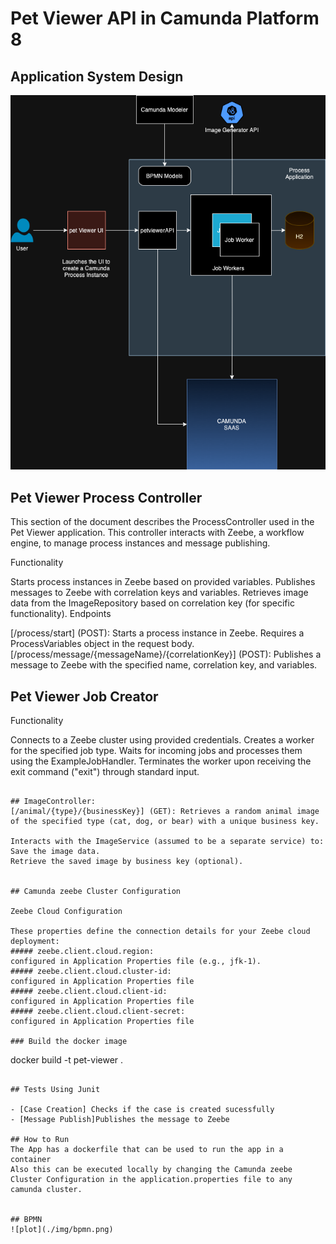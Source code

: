 # Pet Viewer API in Camunda Platform 8

## Application System Design
![plot](./img/Arch.png)

## Pet Viewer Process Controller

This section of the document describes the ProcessController used in the Pet Viewer application. This controller interacts with Zeebe, a workflow engine, to manage process instances and message publishing.

Functionality

Starts process instances in Zeebe based on provided variables.
Publishes messages to Zeebe with correlation keys and variables.
Retrieves image data from the ImageRepository based on correlation key (for specific functionality).
Endpoints

[/process/start] (POST): Starts a process instance in Zeebe. Requires a ProcessVariables object in the request body.
[/process/message/{messageName}/{correlationKey}] (POST): Publishes a message to Zeebe with the specified name, correlation key, and variables.

## Pet Viewer Job Creator

Functionality

Connects to a Zeebe cluster using provided credentials.
Creates a worker for the specified job type.
Waits for incoming jobs and processes them using the ExampleJobHandler.
Terminates the worker upon receiving the exit command ("exit") through standard input.
```

## ImageController: 
[/animal/{type}/{businessKey}] (GET): Retrieves a random animal image of the specified type (cat, dog, or bear) with a unique business key.

Interacts with the ImageService (assumed to be a separate service) to:
Save the image data.
Retrieve the saved image by business key (optional).


## Camunda zeebe Cluster Configuration

Zeebe Cloud Configuration

These properties define the connection details for your Zeebe cloud deployment:
##### zeebe.client.cloud.region: 
configured in Application Properties file (e.g., jfk-1).
##### zeebe.client.cloud.cluster-id: 
configured in Application Properties file
##### zeebe.client.cloud.client-id: 
configured in Application Properties file
##### zeebe.client.cloud.client-secret: 
configured in Application Properties file

### Build the docker image
```
docker build -t pet-viewer .
```

## Tests Using Junit

- [Case Creation] Checks if the case is created sucessfully
- [Message Publish]Publishes the message to Zeebe

## How to Run
The App has a dockerfile that can be used to run the app in a container 
Also this can be executed locally by changing the Camunda zeebe Cluster Configuration in the application.properties file to any camunda cluster.


## BPMN
![plot](./img/bpmn.png)
